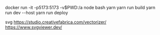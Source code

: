 docker run -it -p5173:5173 -v$PWD:/a node bash
yarn
yarn run build
yarn run dev --host
yarn run deploy


svg
https://studio.creativefabrica.com/vectorizer/
https://www.svgviewer.dev/